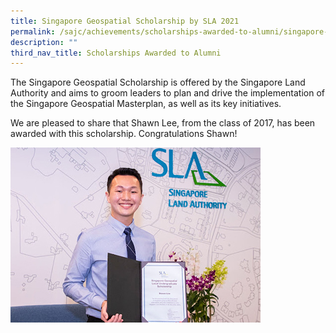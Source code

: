 ```yaml
---
title: Singapore Geospatial Scholarship by SLA 2021
permalink: /sajc/achievements/scholarships-awarded-to-alumni/singapore-geospatial-scholarship-by-sla-2021/
description: ""
third_nav_title: Scholarships Awarded to Alumni
---
```

<p>The Singapore Geospatial Scholarship is offered by the Singapore Land Authority and aims to groom leaders to plan and drive the implementation of the Singapore Geospatial Masterplan, as well as its key initiatives.</p>
<p>We are pleased to share that Shawn Lee, from the class of 2017, has been awarded with this scholarship. Congratulations Shawn!</p>
<img src="/images/saa4.jpg">
